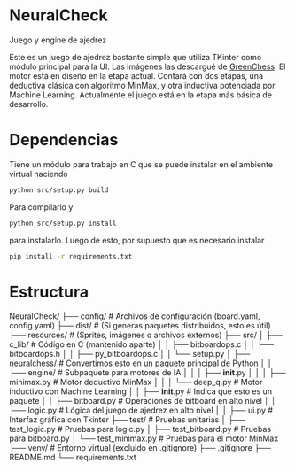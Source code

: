 # NeuralCheck
Juego y engine de ajedrez 

Este es un juego de ajedrez bastante simple que utiliza TKinter como módulo principal para la UI. Las imágenes las descargué de [GreenChess](https://greenchess.net/).
El motor está en diseño en la etapa actual. Contará con dos etapas, una deductiva clásica con algoritmo MinMax, y otra inductiva potenciada por Machine Learning.
Actualmente el juego está en la etapa más básica de desarrollo. 

# Dependencias
Tiene un módulo para trabajo en C que se puede instalar en el ambiente virtual haciendo
```bash
python src/setup.py build
```
Para compilarlo y 
```bash
python src/setup.py install
```
para instalarlo. Luego de esto, por supuesto que es necesario instalar

```bash
pip install -r requirements.txt
```


# Estructura

NeuralCheck/
├── config/               # Archivos de configuración (board.yaml, config.yaml)
├── dist/                 # (Si generas paquetes distribuidos, esto es útil)
├── resources/            # (Sprites, imágenes o archivos externos)
├── src/
│   ├── c_lib/            # Código en C (mantenido aparte)
│   │   ├── bitboardops.c
│   │   ├── bitboardops.h
│   │   ├── py_bitboardops.c
│   │   └── setup.py
│   ├── neuralchess/      # Convertimos esto en un paquete principal de Python
│   │   ├── engine/       # Subpaquete para motores de IA
│   │   │   ├── __init__.py
│   │   │   ├── minimax.py  # Motor deductivo MinMax
│   │   │   └── deep_q.py   # Motor inductivo con Machine Learning
│   │   ├── __init__.py   # Indica que esto es un paquete
│   │   ├── bitboard.py   # Operaciones de bitboard en alto nivel
│   │   ├── logic.py      # Lógica del juego de ajedrez en alto nivel
│   │   ├── ui.py         # Interfaz gráfica con Tkinter
├── test/                 # Pruebas unitarias
│   ├── test_logic.py     # Pruebas para logic.py
│   ├── test_bitboard.py  # Pruebas para bitboard.py
│   └── test_minimax.py   # Pruebas para el motor MinMax
├── venv/                 # Entorno virtual (excluido en .gitignore)
├── .gitignore
├── README.md
└── requirements.txt
